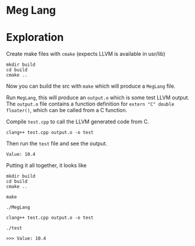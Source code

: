 # Meg Lang

# Exploration

Create make files with `cmake` (expects LLVM is available in usr/lib)

```
mkdir build
cd build
cmake ..
```

Now you can build the src with `make` which will produce a `MegLang` file.

Run `MegLang`, this will produce an `output.o` which is some test LLVM output. The `output.o` file contains a function definition for `extern "C" double floater()`, which can be called from a C function.

Compile `test.cpp` to call the LLVM generated code from C.

```
clang++ test.cpp output.o -o test
```

Then run the `test` file and see the output.

```
Value: 10.4
```


Putting it all together, it looks like

```
mkdir build
cd build
cmake ..

make

./MegLang

clang++ test.cpp output.o -o test

./test

>>> Value: 10.4
```